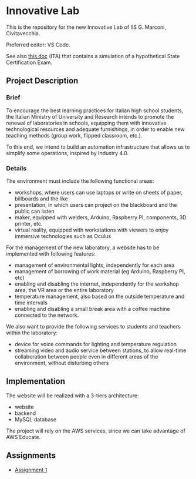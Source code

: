 # Innovative Lab

This is the repository for the new Innovative Lab of IIS G. Marconi, Civitavecchia.

Preferred editor: VS Code.

See also [this doc](https://docs.google.com/document/d/1jmqQJLx6FoIjivqpaGArWUZxyqoeGmkUqydpuCeI0jY/edit?usp=sharing) (ITA) that contains a simulation of a hypothetical State Certification Exam.

## Project Description
### Brief
To encourage the best learning practices for Italian high school students, the Italian Ministry of University and Research intends to promote the renewal of laboratories in schools, equipping them with innovative technological resources and adequate furnishings, in order to enable new teaching methods (group work, flipped classroom, etc.).

To this end, we intend to build an automation infrastructure that allows us to simplify some operations, inspired by Industry 4.0.

### Details
The environment must include the following functional areas:
- workshops, where users can use laptops or write on sheets of paper, billboards and the like
- presentation, in which users can project on the blackboard and the public can listen
- maker, equipped with welders, Arduino, Raspberry PI, components, 3D printer, etc.
- virtual reality, equipped with workstations with viewers to enjoy immersive technologies such as Oculus

For the management of the new laboratory, a website has to be implemented with following features:
- management of environmental lights, independently for each area
- management of borrowing of work material (eg Arduino, Raspberry PI, etc)
- enabling and disabling the internet, independently for the workshop area, the VR area or the entire laboratory
- temperature management, also based on the outside temperature and time intervals
- enabling and disabling a small break area with a coffee machine connected to the network.

We also want to provide the following services to students and teachers within the laboratory:
- device for voice commands for lighting and temperature regulation
- streaming video and audio service between stations, to allow real-time collaboration between people even in different areas of the environment, without disturbing others

## Implementation
The website will be realized with a 3-tiers architecture:
- website
- backend
- MySQL database

The project will rely on the AWS services, since we can take advantage of AWS Educate.


## Assignments
- [Assignment 1](./assignments/assignment-1.md)